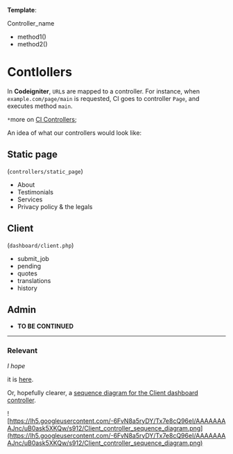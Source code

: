 **Template**:

Controller\_name
  * method1()
  * method2()

# Contlollers #

In **Codeigniter**, `URL`s are mapped to a controller. For instance, when `example.com/page/main` is requested, CI goes to controller `Page`, and executes method `main`.

`*`more on [CI Controllers](http://codeigniter.com/user_guide/tutorial/static_pages.html);


An idea of what our controllers would look like:

## Static page ##
(`controllers/static_page`)
  * About
  * Testimonials
  * Services
  * Privacy policy & the legals


## Client ##
(`dashboard/client.php`)
  * submit\_job
  * pending
  * quotes
  * translations
  * history

## Admin ##
  * **TO BE CONTINUED**


---


### Relevant ###
_I hope_

it is [here](https://cacoo.com/diagrams/JyUpK1GsZm7KCTsn).

Or, hopefully clearer, a [sequence diagram for the Client dashboard controller](https://cacoo.com/diagrams/8N9Sbz1Nt9TN3LQY).

![https://lh5.googleusercontent.com/-6FvN8a5ryDY/Tx7e8cQ96eI/AAAAAAAAJnc/uB0ask5XKQw/s912/Client_controller_sequence_diagram.png](https://lh5.googleusercontent.com/-6FvN8a5ryDY/Tx7e8cQ96eI/AAAAAAAAJnc/uB0ask5XKQw/s912/Client_controller_sequence_diagram.png)